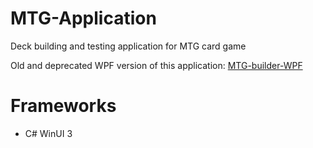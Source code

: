 # MTG-Application
Deck building and testing application for MTG card game

Old and deprecated WPF version of this application: [MTG-builder-WPF](https://github.com/aamoJL/MTG-builder-WPF)

# Frameworks

* C# WinUI 3
